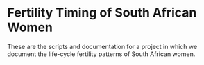 # Fertility Timing of South African Women
These are the scripts and documentation for a project in which we document the life-cycle fertility patterns of South African women.
